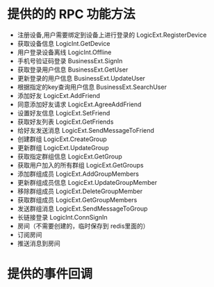 # 提供的的 RPC 功能方法

* 注册设备,用户需要绑定到设备上进行登录的 LogicExt.RegisterDevice
* 获取设备信息 LogicInt.GetDevice
* 用户登录设备离线 LogicInt.Offline
* 手机号验证码登录 BusinessExt.SignIn
* 获取登录用户信息 BusinessExt.GetUser
* 更新登录的用户信息 BusinessExt.UpdateUser
* 根据指定的key查询用户信息 BusinessExt.SearchUser
* 添加好友 LogicExt.AddFriend
* 同意添加好友请求 LogicExt.AgreeAddFriend
* 设置好友信息 LogicExt.SetFriend
* 获取好友列表 LogicExt.GetFriends
* 给好友发送消息 LogicExt.SendMessageToFriend
* 创建群组 LogicExt.CreateGroup
* 更新群组 LogicExt.UpdateGroup
* 获取指定群组信息 LogicExt.GetGroup
* 获取用户加入的所有群组 LogicExt.GetGroups
* 添加群组成员 LogicExt.AddGroupMembers
* 更新群组成员信息 LogicExt.UpdateGroupMember
* 移除群组成员 LogicExt.DeleteGroupMember
* 获取群组成员 LogicExt.GetGroupMembers
* 发送群组消息 LogicExt.SendMessageToGroup
* 长链接登录 LogicInt.ConnSignIn
* 房间（不需要创建的，临时保存到 redis里面的）
* 订阅房间
* 推送消息到房间

# 提供的事件回调
